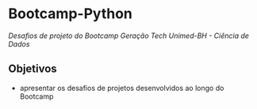 # Bootcamp-Python
*Desafios de projeto do Bootcamp Geração Tech Unimed-BH - Ciência de Dados*

## Objetivos
 - apresentar os desafios de projetos desenvolvidos ao longo do Bootcamp
